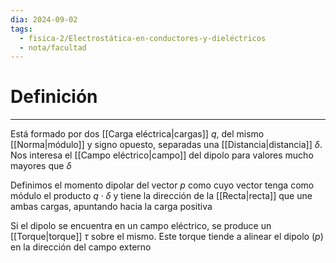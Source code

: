 ```yaml
---
dia: 2024-09-02
tags:
  - fisica-2/Electrostática-en-conductores-y-dieléctricos
  - nota/facultad
---
```

# Definición
---
Está formado por dos [[Carga eléctrica|cargas]] $q$, del mismo [[Norma|módulo]] y signo opuesto, separadas una [[Distancia|distancia]] $\delta$. Nos interesa el [[Campo eléctrico|campo]] del dipolo para valores mucho mayores que $\delta$

Definimos el momento dipolar del vector $p$ como cuyo vector tenga como módulo el producto $q \cdot \delta$ y tiene la dirección de la [[Recta|recta]] que une ambas cargas, apuntando hacia la carga positiva

Si el dipolo se encuentra en un campo eléctrico, se produce un [[Torque|torque]] $\tau$ sobre el mismo. Este torque tiende a alinear el dipolo $(p)$ en la dirección del campo externo